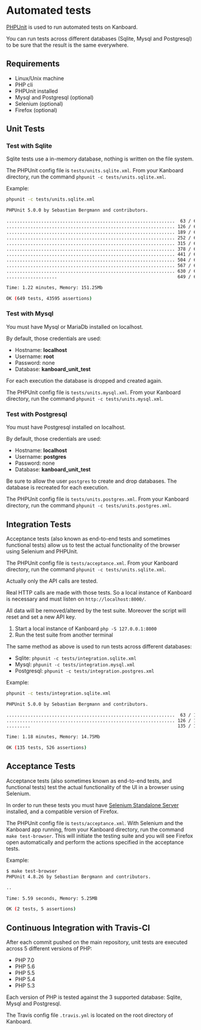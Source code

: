 Automated tests
===============

[PHPUnit](https://phpunit.de/) is used to run automated tests on Kanboard.

You can run tests across different databases (Sqlite, Mysql and Postgresql) to be sure that the result is the same everywhere.

Requirements
------------

- Linux/Unix machine
- PHP cli
- PHPUnit installed
- Mysql and Postgresql (optional)
- Selenium (optional)
- Firefox (optional)

Unit Tests
----------

### Test with Sqlite

Sqlite tests use a in-memory database, nothing is written on the file system.

The PHPUnit config file is `tests/units.sqlite.xml`.
From your Kanboard directory, run the command `phpunit -c tests/units.sqlite.xml`.

Example:

```bash
phpunit -c tests/units.sqlite.xml

PHPUnit 5.0.0 by Sebastian Bergmann and contributors.

...............................................................  63 / 649 (  9%)
............................................................... 126 / 649 ( 19%)
............................................................... 189 / 649 ( 29%)
............................................................... 252 / 649 ( 38%)
............................................................... 315 / 649 ( 48%)
............................................................... 378 / 649 ( 58%)
............................................................... 441 / 649 ( 67%)
............................................................... 504 / 649 ( 77%)
............................................................... 567 / 649 ( 87%)
............................................................... 630 / 649 ( 97%)
...................                                             649 / 649 (100%)

Time: 1.22 minutes, Memory: 151.25Mb

OK (649 tests, 43595 assertions)
```

### Test with Mysql

You must have Mysql or MariaDb installed on localhost.

By default, those credentials are used:

- Hostname: **localhost**
- Username: **root**
- Password: none
- Database: **kanboard_unit_test**

For each execution the database is dropped and created again.

The PHPUnit config file is `tests/units.mysql.xml`.
From your Kanboard directory, run the command `phpunit -c tests/units.mysql.xml`.

### Test with Postgresql

You must have Postgresql installed on localhost.

By default, those credentials are used:

- Hostname: **localhost**
- Username: **postgres**
- Password: none
- Database: **kanboard_unit_test**

Be sure to allow the user `postgres` to create and drop databases.
The database is recreated for each execution.

The PHPUnit config file is `tests/units.postgres.xml`.
From your Kanboard directory, run the command `phpunit -c tests/units.postgres.xml`.

Integration Tests
-----------------

Acceptance tests (also known as end-to-end tests and sometimes functional tests) allow us to test the actual functionality of the browser using Selenium and PHPUnit.

The PHPUnit config file is `tests/acceptance.xml`.
From your Kanboard directory, run the command `phpunit -c tests/units.sqlite.xml`.

Actually only the API calls are tested.

Real HTTP calls are made with those tests.
So a local instance of Kanboard is necessary and must listen on `http://localhost:8000/`.

All data will be removed/altered by the test suite.
Moreover the script will reset and set a new API key.

1. Start a local instance of Kanboard `php -S 127.0.0.1:8000`
2. Run the test suite from another terminal

The same method as above is used to run tests across different databases:

- Sqlite: `phpunit -c tests/integration.sqlite.xml`
- Mysql: `phpunit -c tests/integration.mysql.xml`
- Postgresql: `phpunit -c tests/integration.postgres.xml`

Example:

```bash
phpunit -c tests/integration.sqlite.xml

PHPUnit 5.0.0 by Sebastian Bergmann and contributors.

...............................................................  63 / 135 ( 46%)
............................................................... 126 / 135 ( 93%)
.........                                                       135 / 135 (100%)

Time: 1.18 minutes, Memory: 14.75Mb

OK (135 tests, 526 assertions)
```

Acceptance Tests
-----------------

Acceptance tests (also sometimes known as end-to-end tests, and functional tests) test the actual functionality of the UI in a browser using Selenium.

In order to run these tests you must have [Selenium Standalone Server](http://www.seleniumhq.org/download/) installed, and a compatible version of Firefox.

The PHPUnit config file is `tests/acceptance.xml`.
With Selenium and the Kanboard app running, from your Kanboard directory, run the command `make test-browser`. This will initiate the testing suite and you will see Firefox open automatically and perform the actions specified in the acceptance tests.  

Example:

```bash
$ make test-browser
PHPUnit 4.8.26 by Sebastian Bergmann and contributors.

..

Time: 5.59 seconds, Memory: 5.25MB

OK (2 tests, 5 assertions)
```


Continuous Integration with Travis-CI
-------------------------------------

After each commit pushed on the main repository, unit tests are executed across 5 different versions of PHP:

- PHP 7.0
- PHP 5.6
- PHP 5.5
- PHP 5.4
- PHP 5.3

Each version of PHP is tested against the 3 supported database: Sqlite, Mysql and Postgresql.

The Travis config file `.travis.yml` is located on the root directory of Kanboard.
